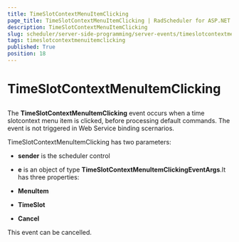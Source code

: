 ```yaml
---
title: TimeSlotContextMenuItemClicking
page_title: TimeSlotContextMenuItemClicking | RadScheduler for ASP.NET AJAX Documentation
description: TimeSlotContextMenuItemClicking
slug: scheduler/server-side-programming/server-events/timeslotcontextmenuitemclicking
tags: timeslotcontextmenuitemclicking
published: True
position: 18
---
```


# TimeSlotContextMenuItemClicking



## 

The **TimeSlotContextMenuItemClicking** event occurs when a time slotcontext menu item is clicked, before processing default commands. The event is not triggered in Web Service binding scernarios. 

TimeSlotContextMenuItemClicking has two parameters:

* **sender** is the scheduler control

* **e** is an object of type **TimeSlotContextMenuItemClickingEventArgs**.It has three properties:

* **MenuItem**

* **TimeSlot**

* **Cancel**

This event can be cancelled.
